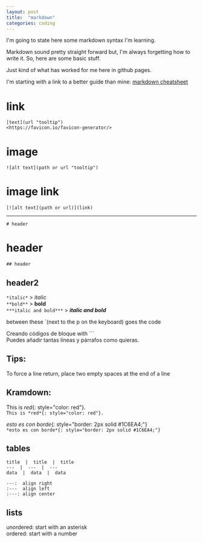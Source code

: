 ```yaml
---
layout: post
title:  "markdown"
categories: coding
---
```


I'm going to state here some markdown syntax I'm learning.

Markdown sound pretty straight forward but, I'm always forgetting how to write it. So, here are some basic stuff.

Just kind of what has worked for me here in github pages.

I'm starting with a link to a better guide than mine:
[markdown cheatsheet](https://github.com/adam-p/markdown-here/wiki/Markdown-Cheatsheet "adam-p markdown cheatsheet")

# link

    [text](url "tooltip")  
    <https://favicon.io/favicon-generator/>

# image

    ![alt text](path or url "tooltip")

# image link

    [![alt text](path or url)](link)

***

`# header`
# header

`## header`
## header2

`*italic*` > *italic*  
`**bold**` > **bold**  
`***italic and bold***` > ***italic and bold***

between these `(next to the p on the keyboard) goes the code


Creando códigos de bloque with ```  
Puedes añadir tantas líneas y párrafos como quieras.  

	
## Tips:  
To force a line return, place two empty spaces at the end of a line

## Kramdown:
This is *red*{: style="color: red"}.  
`This is *red*{: style="color: red"}.`

*esto es con borde*{: style="border: 2px solid #1C6EA4;"}  
`*esto es con borde*{: style="border: 2px solid #1C6EA4;"}`

## tables
```
title  |  title  |  title
---  |  ---  |  ---
data  |  data  |  data

---:  align right
:---  align left
:---: align center
```
## lists
unordered: start with an asterisk  
ordered: start with a number  